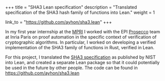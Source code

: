 +++
title = "SHA3 Lean specification"
description = "Translated specification of the SHA3 hash family of functions into Lean."
weight = 1

link_to = "https://github.com/ayhon/sha3.lean"
+++

In my first year internship at the [MPRI] I worked with the EPI [Prosecco] team
at Inria Paris on proof automation in the specific context of verification of
cryptographic algorithms. In particular, I worked on developing a verified
implementation of the SHA3 family of functions in Rust, verified in Lean.

For this project, I translated the [SHA3 specification] as published by NIST
into Lean, and created a separate Lean package so that it could potentially be
used in the future by other people. The code can be found in
https://github.com/ayhon/sha3.lean



[MPRI]: https://mpri-master.ens.fr
[Prosecco]: https://team.inria.fr/prosecco/
[SHA3 specification]: https://example.com
